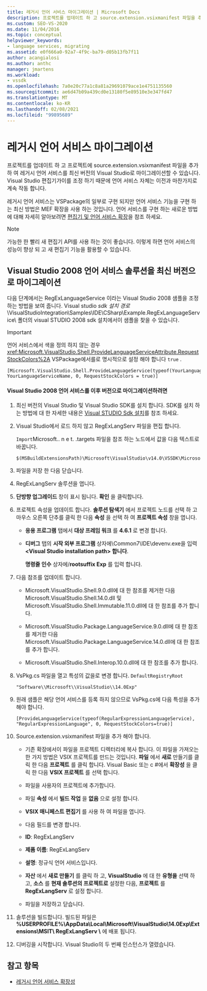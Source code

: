 ```yaml
---
title: 레거시 언어 서비스 마이그레이션 | Microsoft Docs
description: 프로젝트를 업데이트 하 고 source.extension.vsixmanifest 파일을 추가 하 여 언어 서비스를 최신 버전의 Visual Studio로 업데이트 하는 방법에 대해 알아봅니다.
ms.custom: SEO-VS-2020
ms.date: 11/04/2016
ms.topic: conceptual
helpviewer_keywords:
- language services, migrating
ms.assetid: e0f666a0-92a7-4f9c-ba79-d05b13fb7f11
author: acangialosi
ms.author: anthc
manager: jmartens
ms.workload:
- vssdk
ms.openlocfilehash: 7a0e20c77a1c8a81a29691079ace1e4751135560
ms.sourcegitcommit: ae6d47b09a439cd0e13180f5e89510e3e347fd47
ms.translationtype: MT
ms.contentlocale: ko-KR
ms.lasthandoff: 02/08/2021
ms.locfileid: "99895689"
---
```

# <a name="migrating-a-legacy-language-service"></a>레거시 언어 서비스 마이그레이션
프로젝트를 업데이트 하 고 프로젝트에 source.extension.vsixmanifest 파일을 추가 하 여 레거시 언어 서비스를 최신 버전의 Visual Studio로 마이그레이션할 수 있습니다. Visual Studio 편집기가이를 조정 하기 때문에 언어 서비스 자체는 이전과 마찬가지로 계속 작동 합니다.

 레거시 언어 서비스는 VSPackage의 일부로 구현 되지만 언어 서비스 기능을 구현 하는 최신 방법은 MEF 확장을 사용 하는 것입니다. 언어 서비스를 구현 하는 새로운 방법에 대해 자세히 알아보려면 [편집기 및 언어 서비스 확장](../../extensibility/editor-and-language-service-extensions.md)을 참조 하세요.

> [!NOTE]
> 가능한 한 빨리 새 편집기 API를 사용 하는 것이 좋습니다. 이렇게 하면 언어 서비스의 성능이 향상 되 고 새 편집기 기능을 활용할 수 있습니다.

## <a name="migrating-a-visual-studio-2008-language-service-solution-to-a-later-version"></a>Visual Studio 2008 언어 서비스 솔루션을 최신 버전으로 마이그레이션
 다음 단계에서는 RegExLanguageService 이라는 Visual Studio 2008 샘플을 조정 하는 방법을 보여 줍니다. Visual studio *sdk 설치 경로*\VisualStudioIntegration\Samples\IDE\CSharp\Example.RegExLanguageService\ 폴더의 visual STUDIO 2008 sdk 설치에서이 샘플을 찾을 수 있습니다.

> [!IMPORTANT]
> 언어 서비스에서 색을 정의 하지 않는 경우 <xref:Microsoft.VisualStudio.Shell.ProvideLanguageServiceAttribute.RequestStockColors%2A> VSPackage에서를로 명시적으로 설정 해야 합니다 `true` .

```
[Microsoft.VisualStudio.Shell.ProvideLanguageService(typeof(YourLanguageService), YourLanguageServiceName, 0, RequestStockColors = true)]
```

#### <a name="to-migrate-a-visual-studio-2008-language-service-to-a-later-version"></a>Visual Studio 2008 언어 서비스를 이후 버전으로 마이그레이션하려면

1. 최신 버전의 Visual Studio 및 Visual Studio SDK를 설치 합니다. SDK를 설치 하는 방법에 대 한 자세한 내용은 [Visual STUDIO Sdk 설치](../../extensibility/installing-the-visual-studio-sdk.md)를 참조 하세요.

2. Visual Studio에서 로드 하지 않고 RegExLangServ 파일을 편집 합니다.

     `Import`Microsoft.. n e t. .targets 파일을 참조 하는 노드에서 값을 다음 텍스트로 바꿉니다.

    ```
    $(MSBuildExtensionsPath)\Microsoft\VisualStudio\v14.0\VSSDK\Microsoft.VsSDK.targets
    ```

3. 파일을 저장 한 다음 닫습니다.

4. RegExLangServ 솔루션을 엽니다.

5. **단방향 업그레이드** 창이 표시 됩니다. **확인** 을 클릭합니다.

6. 프로젝트 속성을 업데이트 합니다. **솔루션 탐색기** 에서 프로젝트 노드를 선택 하 고 마우스 오른쪽 단추를 클릭 한 다음 **속성** 을 선택 하 여 **프로젝트 속성** 창을 엽니다.

    - **응용 프로그램** 탭에서 **대상 프레임 워크** 를 **4.6.1** 로 변경 합니다.

    - **디버그** 탭의 **시작 외부 프로그램** 상자에\Common7\IDE\devenv.exe을 입력 **\<Visual Studio installation path> 합니다**.

         **명령줄 인수** 상자에/**rootsuffix Exp** 를 입력 합니다.

7. 다음 참조를 업데이트 합니다.

    - Microsoft.VisualStudio.Shell.9.0.dll에 대 한 참조를 제거한 다음 Microsoft.VisualStudio.Shell.14.0.dll 및 Microsoft.VisualStudio.Shell.Immutable.11.0.dll에 대 한 참조를 추가 합니다.

    - Microsoft.VisualStudio.Package.LanguageService.9.0.dll에 대 한 참조를 제거한 다음 Microsoft.VisualStudio.Package.LanguageService.14.0.dll에 대 한 참조를 추가 합니다.

    - Microsoft.VisualStudio.Shell.Interop.10.0.dll에 대 한 참조를 추가 합니다.

8. VsPkg.cs 파일을 열고 특성의 값을로 변경 합니다. `DefaultRegistryRoot`

    ```
    "Software\\Microsoft\\VisualStudio\\14.0Exp"
    ```

9. 원래 샘플은 해당 언어 서비스를 등록 하지 않으므로 VsPkg.cs에 다음 특성을 추가 해야 합니다.

    ```
    [ProvideLanguageService(typeof(RegularExpressionLanguageService), "RegularExpressionLanguage", 0, RequestStockColors=true)]
    ```

10. Source.extension.vsixmanifest 파일을 추가 해야 합니다.

    - 기존 확장에서이 파일을 프로젝트 디렉터리에 복사 합니다. 이 파일을 가져오는 한 가지 방법은 VSIX 프로젝트를 만드는 것입니다. **파일** 에서 **새로** 만들기를 클릭 한 다음 **프로젝트** 를 클릭 합니다. Visual Basic 또는 c #에서 **확장성** 을 클릭 한 다음 **VSIX 프로젝트** 를 선택 합니다.

    - 파일을 사용자의 프로젝트에 추가합니다.

    - 파일 **속성** 에서 **빌드 작업** 을 **없음** 으로 설정 합니다.

    - **VSIX 매니페스트 편집기** 를 사용 하 여 파일을 엽니다.

    - 다음 필드를 변경 합니다.

    - **ID**: RegExLangServ

    - **제품 이름**: RegExLangServ

    - **설명**: 정규식 언어 서비스입니다.

    - **자산** 에서 **새로 만들기** 를 클릭 하 고, **VisualStudio** 에 대 한 **유형을** 선택 하 고, **소스** 를 **현재 솔루션의 프로젝트로** 설정한 다음, **프로젝트** 를 **RegExLangServ** 로 설정 합니다.

    - 파일을 저장하고 닫습니다.

11. 솔루션을 빌드합니다. 빌드된 파일은 **%USERPROFILE%\AppData\Local\Microsoft\VisualStudio\14.0Exp\Extensions\MSIT\ RegExLangServ \\** 에 배포 됩니다.

12. 디버깅을 시작합니다. Visual Studio의 두 번째 인스턴스가 열렸습니다.

## <a name="see-also"></a>참고 항목
- [레거시 언어 서비스 확장성](../../extensibility/internals/legacy-language-service-extensibility.md)
